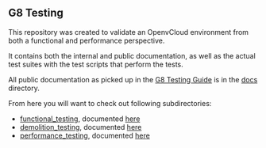 ## G8 Testing

This repository was created to validate an OpenvCloud environment from both a functional and performance perspective.  

It contains both the internal and public documentation, as well as the actual test suites with the test scripts that perform the tests.

All public documentation as picked up in the [G8 Testing Guide](https://www.gitbook.com/book/gig/g8-testing-guide/details) is in the [docs](/docs/test_cases/functional) directory.

From here you will want to check out following subdirectories:

- [functional_testing](/functional_testing), documented [here](/docs/functional/functional.md)
- [demolition_testing](/demolition_testing), documented [here](/docs/demolition/demolition.md)
- [performance_testing](/performance_testing), documented [here](/docs/performance/performance.md)
